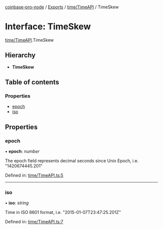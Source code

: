[coinbase-pro-node](../../README.md) / [Exports](../../modules.md) / [time/TimeAPI](../../modules/time_timeapi.md) / TimeSkew

# Interface: TimeSkew

[time/TimeAPI](../../modules/time_timeapi.md).TimeSkew

## Hierarchy

- **TimeSkew**

## Table of contents

### Properties

- [epoch](timeapi.timeskew.md#epoch)
- [iso](timeapi.timeskew.md#iso)

## Properties

### epoch

• **epoch**: _number_

The epoch field represents decimal seconds since Unix Epoch, i.e. "1420674445.201"

Defined in: [time/TimeAPI.ts:5](https://github.com/bennycode/coinbase-pro-node/blob/aa07e6d/src/time/TimeAPI.ts#L5)

---

### iso

• **iso**: _string_

Time in ISO 8601 format, i.e. "2015-01-07T23:47:25.201Z"

Defined in: [time/TimeAPI.ts:7](https://github.com/bennycode/coinbase-pro-node/blob/aa07e6d/src/time/TimeAPI.ts#L7)
